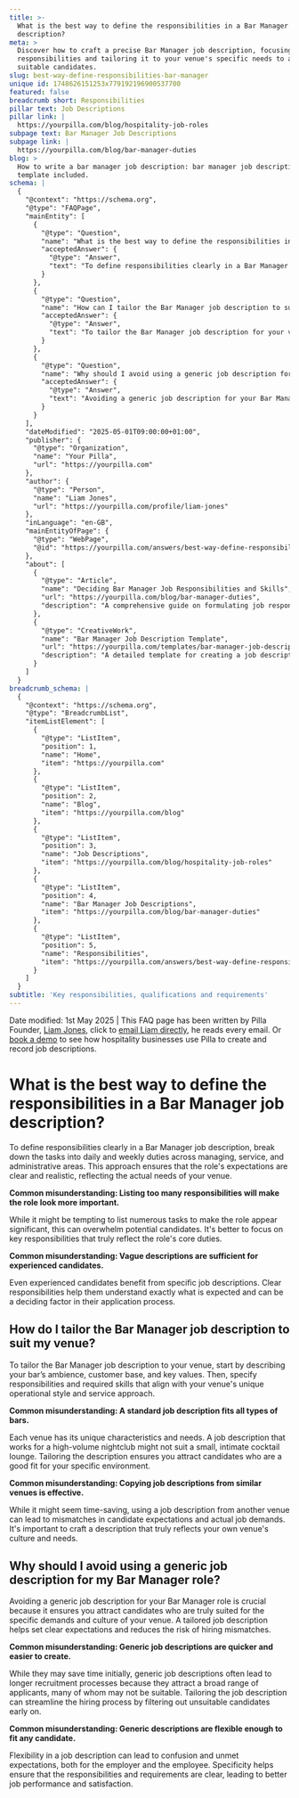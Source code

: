 ```yaml
---
title: >-
  What is the best way to define the responsibilities in a Bar Manager job
  description?
meta: >
  Discover how to craft a precise Bar Manager job description, focusing on clear
  responsibilities and tailoring it to your venue's specific needs to attract
  suitable candidates.
slug: best-way-define-responsibilities-bar-manager
unique id: 1748626151253x779192196900537700
featured: false
breadcrumb short: Responsibilities
pillar text: Job Descriptions
pillar link: |
  https://yourpilla.com/blog/hospitality-job-roles
subpage text: Bar Manager Job Descriptions
subpage link: |
  https://yourpilla.com/blog/bar-manager-duties
blog: >
  How to write a bar manager job description: bar manager job description
  template included.
schema: |
  {
    "@context": "https://schema.org",
    "@type": "FAQPage",
    "mainEntity": [
      {
        "@type": "Question",
        "name": "What is the best way to define the responsibilities in a Bar Manager job description?",
        "acceptedAnswer": {
          "@type": "Answer",
          "text": "To define responsibilities clearly in a Bar Manager job description, categorise the tasks into daily and weekly duties across managing, service, and administrative areas. This structured approach ensures the expectations are clear and realistic, suited for the needs of your venue."
        }
      },
      {
        "@type": "Question",
        "name": "How can I tailor the Bar Manager job description to suit my venue?",
        "acceptedAnswer": {
          "@type": "Answer",
          "text": "To tailor the Bar Manager job description for your venue, describe your bar's unique ambience, customer base, and core values first. Then detail responsibilities and necessary skills that align with your venue's specific operational style and service ethos."
        }
      },
      {
        "@type": "Question",
        "name": "Why should I avoid using a generic job description for my Bar Manager role?",
        "acceptedAnswer": {
          "@type": "Answer",
          "text": "Avoiding a generic job description for your Bar Manager role is crucial because it ensures you attract the right candidates well-suited for the specific demands and culture of your venue. A customised job description sets clear expectations and reduces the risk of hiring mismatches, ultimately improving the efficiency of your recruitment process."
        }
      }
    ],
    "dateModified": "2025-05-01T09:00:00+01:00",
    "publisher": {
      "@type": "Organization",
      "name": "Your Pilla",
      "url": "https://yourpilla.com"
    },
    "author": {
      "@type": "Person",
      "name": "Liam Jones",
      "url": "https://yourpilla.com/profile/liam-jones"
    },
    "inLanguage": "en-GB",
    "mainEntityOfPage": {
      "@type": "WebPage",
      "@id": "https://yourpilla.com/answers/best-way-define-responsibilities-bar-manager"
    },
    "about": [
      {
        "@type": "Article",
        "name": "Deciding Bar Manager Job Responsibilities and Skills",
        "url": "https://yourpilla.com/blog/bar-manager-duties",
        "description": "A comprehensive guide on formulating job responsibilities and necessary skills for Bar Managers."
      },
      {
        "@type": "CreativeWork",
        "name": "Bar Manager Job Description Template",
        "url": "https://yourpilla.com/templates/bar-manager-job-description",
        "description": "A detailed template for creating a job description for a Bar Manager that matches specific venue requirements."
      }
    ]
  }
breadcrumb_schema: |
  {
    "@context": "https://schema.org",
    "@type": "BreadcrumbList",
    "itemListElement": [
      {
        "@type": "ListItem",
        "position": 1,
        "name": "Home",
        "item": "https://yourpilla.com"
      },
      {
        "@type": "ListItem",
        "position": 2,
        "name": "Blog",
        "item": "https://yourpilla.com/blog"
      },
      {
        "@type": "ListItem",
        "position": 3,
        "name": "Job Descriptions",
        "item": "https://yourpilla.com/blog/hospitality-job-roles"
      },
      {
        "@type": "ListItem",
        "position": 4,
        "name": "Bar Manager Job Descriptions",
        "item": "https://yourpilla.com/blog/bar-manager-duties"
      },
      {
        "@type": "ListItem",
        "position": 5,
        "name": "Responsibilities",
        "item": "https://yourpilla.com/answers/best-way-define-responsibilities-bar-manager"
      }
    ]
  }
subtitle: 'Key responsibilities, qualifications and requirements'
---
```


Date modified: 1st May 2025 | This FAQ page has been written by Pilla Founder, [Liam Jones](https://yourpilla.com/profile/liam-jones), click to [email Liam directly](https://mailto:liam@yourpilla.com), he reads every email. Or [book a demo](https://calendly.com/pilla/demo) to see how hospitality businesses use Pilla to create and record job descriptions.

# What is the best way to define the responsibilities in a Bar Manager job description?

To define responsibilities clearly in a Bar Manager job description, break down the tasks into daily and weekly duties across managing, service, and administrative areas. This approach ensures that the role's expectations are clear and realistic, reflecting the actual needs of your venue.

**Common misunderstanding: Listing too many responsibilities will make the role look more important.**

While it might be tempting to list numerous tasks to make the role appear significant, this can overwhelm potential candidates. It's better to focus on key responsibilities that truly reflect the role's core duties.

**Common misunderstanding: Vague descriptions are sufficient for experienced candidates.**

Even experienced candidates benefit from specific job descriptions. Clear responsibilities help them understand exactly what is expected and can be a deciding factor in their application process.

## How do I tailor the Bar Manager job description to suit my venue?

To tailor the Bar Manager job description to your venue, start by describing your bar’s ambience, customer base, and key values. Then, specify responsibilities and required skills that align with your venue's unique operational style and service approach.

**Common misunderstanding: A standard job description fits all types of bars.**

Each venue has its unique characteristics and needs. A job description that works for a high-volume nightclub might not suit a small, intimate cocktail lounge. Tailoring the description ensures you attract candidates who are a good fit for your specific environment.

**Common misunderstanding: Copying job descriptions from similar venues is effective.**

While it might seem time-saving, using a job description from another venue can lead to mismatches in candidate expectations and actual job demands. It's important to craft a description that truly reflects your own venue's culture and needs.

## Why should I avoid using a generic job description for my Bar Manager role?

Avoiding a generic job description for your Bar Manager role is crucial because it ensures you attract candidates who are truly suited for the specific demands and culture of your venue. A tailored job description helps set clear expectations and reduces the risk of hiring mismatches.

**Common misunderstanding: Generic job descriptions are quicker and easier to create.**

While they may save time initially, generic job descriptions often lead to longer recruitment processes because they attract a broad range of applicants, many of whom may not be suitable. Tailoring the job description can streamline the hiring process by filtering out unsuitable candidates early on.

**Common misunderstanding: Generic descriptions are flexible enough to fit any candidate.**

Flexibility in a job description can lead to confusion and unmet expectations, both for the employer and the employee. Specificity helps ensure that the responsibilities and requirements are clear, leading to better job performance and satisfaction.
